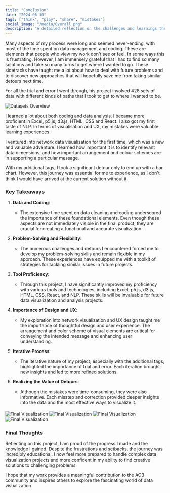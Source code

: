 ```yaml
---
title: "Conclusion"
date: "2024-06-10"
tags: ["think", "play", "share", "mistakes"]
social_image: "/media/Overall.png"
description: "A detailed reflection on the challenges and learnings throughout the project."
---
```


Many aspects of my process were long and seemed never-ending, with most of the time spent on data management and coding. These are elements that people who view my work don't see or feel. In some ways this is frustrating. However, I am immensely grateful that I had to find so many solutions and take so many turns to get where I wanted to go. These sidetracks have taught me a lot about how to deal with future problems and to discover new approaches that will hopefully save me from taking similar detours next time.

For all the trial and error I went through, his project involved 428 sets of data with different kinds of paths that I took to get to where I wanted to be.

![Datasets Overview](/media/Conclusion/Datens.png)

I learned a lot about both coding and data analysis. I became more proficient in Excel, p5.js, d3.js, HTML, CSS and React. I also got my first taste of NLP. In terms of visualisation and UX, my mistakes were valuable learning experiences.

I ventured into network data visualisation for the first time, which was a new and valuable adventure. I learned how important it is to identify relevant data dimensions, and how important arrangement and colour schemes are in supporting a particular message.

With my additional tags, I took a significant detour only to end up with a bar chart. However, this journey was essential for me to experience, as I don't think I would have arrived at the current solution without it.

### Key Takeaways

1. **Data and Coding**:
    - The extensive time spent on data cleaning and coding underscored the importance of these foundational elements. Even though these aspects are not immediately visible in the final product, they are crucial for creating a functional and accurate visualization.

2. **Problem-Solving and Flexibility**:
    - The numerous challenges and detours I encountered forced me to develop my problem-solving skills and remain flexible in my approach. These experiences have equipped me with a toolkit of strategies for tackling similar issues in future projects.

3. **Tool Proficiency**:
    - Through this project, I have significantly improved my proficiency with various tools and technologies, including Excel, p5.js, d3.js, HTML, CSS, React, and NLP. These skills will be invaluable for future data visualization and analysis projects.

4. **Importance of Design and UX**:
    - My exploration into network visualization and UX design taught me the importance of thoughtful design and user experience. The arrangement and color scheme of visual elements are critical for conveying the intended message and enhancing user understanding.

5. **Iterative Process**:
    - The iterative nature of my project, especially with the additional tags, highlighted the importance of trial and error. Each iteration brought new insights and led to more refined solutions.

6. **Realizing the Value of Detours**:
    - Although the mistakes were time-consuming, they were also informative. Each misstep and correction provided deeper insights into the data and the most effective ways to visualize it.

#### 

![Final Visualization](/media/Conclusion/BA_DDA21_04_Rahim_Imah_BildWeb_02_240610_01.jpg)
![Final Visualization](/media/Conclusion/BA_DDA21_04_Rahim_Imah_BildWeb_04_240610_01.jpg)
![Final Visualization](/media/Conclusion/BA_DDA21_04_Rahim_Imah_BildWeb_06_240610_01.jpg)
![Final Visualization](/media/Conclusion/BA_DDA21_04_Rahim_Imah_BildWeb_08_240610_01.jpg)

### Final Thoughts

Reflecting on this project, I am proud of the progress I made and the knowledge I gained. Despite the frustrations and setbacks, the journey was incredibly educational. I now feel more prepared to handle complex data visualization projects and more confident in my ability to find creative solutions to challenging problems.

I hope that my work provides a meaningful contribution to the AO3 community and inspires others to explore the fascinating world of data visualization.